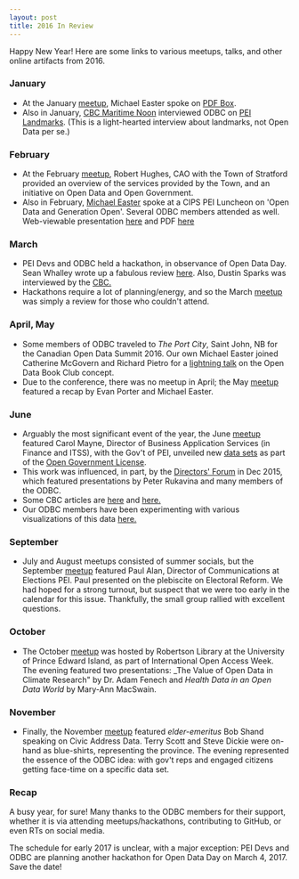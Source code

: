 ```yaml
---
layout: post
title: 2016 In Review
---
```


Happy New Year! Here are some links to various meetups, talks, and other online artifacts from 2016.

### January

* At the January [meetup](https://www.meetup.com/Open-Data-PEI/events/227801712/), Michael Easter spoke on [PDF Box](https://pdfbox.apache.org/).
* Also in January, [CBC Maritime Noon](http://www.cbc.ca/maritimenoon/2016/01/13/a-parking-warning-your-immigration-feedback-maritime-directions/) interviewed ODBC on [PEI Landmarks](http://peidevs.github.io/OpenDataBookClub/landmarks/landmarks.html). (This is a light-hearted interview about landmarks, not Open Data per se.)

### February

* At the February [meetup](https://www.meetup.com/Open-Data-PEI/events/228548487/), Robert Hughes, CAO with the Town of Stratford provided an overview of the services provided by the Town, and an initiative on Open Data and Open Government. 
* Also in February, [Michael Easter](http://twitter.com/30_for_60) spoke at a CIPS PEI Luncheon on 'Open Data and Generation Open'. Several ODBC members attended as well. Web-viewable presentation [here](http://peidevs.github.io/OpenDataBookClub/presentations/2016_FEB_18_CIPS_PEI) and PDF [here](https://www.dropbox.com/s/og83kzxl1z08v55/2016_FEB_18_CIPS_PEI.pdf?dl=0) 

### March

* PEI Devs and ODBC held a hackathon, in observance of Open Data Day. Sean Whalley wrote up a fabulous review [here](http://peidevs.github.io/OpenDataBookClub/2016/03/05/Open-Data-Day). Also, Dustin Sparks was interviewed by the [CBC.](http://www.cbc.ca/news/canada/prince-edward-island/data-computer-apps-open-government-1.3478962)
* Hackathons require a lot of planning/energy, and so the March [meetup](https://www.meetup.com/Open-Data-PEI/events/229432782/) was simply a review for those who couldn't attend.

### April, May

* Some members of ODBC traveled to _The Port City_, Saint John, NB for the Canadian Open Data Summit 2016. Our own Michael Easter joined Catherine McGovern and Richard Pietro for a [lightning talk](https://youtu.be/5DiBSloGRl0?t=3h15m37s) on the Open Data Book Club concept.
* Due to the conference, there was no meetup in April; the May [meetup](https://www.meetup.com/Open-Data-PEI/events/230810502/) featured a recap by Evan Porter and Michael Easter.

### June

* Arguably the most significant event of the year, the June [meetup](https://www.meetup.com/Open-Data-PEI/events/231888459/) featured Carol Mayne, Director of Business Application Services (in Finance and ITSS), with the Gov't of PEI, unveiled new [data sets](https://www.princeedwardisland.ca/en/search/site/?f[0]=type:service&f[1]=field_service_topics:2237) as part of the [Open Government License](https://www.princeedwardisland.ca/en/information/finance/open-government-licence-prince-edward-island).
* This work was influenced, in part, by the [Directors' Forum](http://peidevs.github.io/OpenDataBookClub/2016/01/21/news-for-JAN-2016) in Dec 2015, which featured presentations by Peter Rukavina and many members of the ODBC.
* Some CBC articles are [here](http://www.cbc.ca/news/canada/prince-edward-island/pei-open-data-1.3634672) and [here.](http://www.cbc.ca/news/canada/prince-edward-island/pei-open-data-portal-1.3637303)
* Our ODBC members have been experimenting with various visualizations of this data [here.](https://github.com/peidevs/OpenDataBookClub/blob/master/doc/LocalResources.md)

### September

* July and August meetups consisted of summer socials, but the September [meetup](https://www.meetup.com/Open-Data-PEI/events/233915223/) featured Paul Alan, Director of Communications at Elections PEI. Paul presented on the plebiscite on Electoral Reform. We had hoped for a strong turnout, but suspect that we were too early in the calendar for this issue. Thankfully, the small group rallied with excellent questions.

### October

* The October [meetup](https://www.meetup.com/Open-Data-PEI/events/234804726/) was hosted by Robertson Library at the University of Prince Edward Island, as part of International Open Access Week. The evening featured two presentations: _The Value of Open Data in Climate Research" by Dr. Adam Fenech and _Health Data in an Open Data World_ by Mary-Ann MacSwain.

### November

* Finally, the November [meetup](https://www.meetup.com/Open-Data-PEI/events/235416807/) featured _elder-emeritus_ Bob Shand speaking on Civic Address Data. Terry Scott and Steve Dickie were on-hand as blue-shirts, representing the province. The evening represented the essence of the ODBC idea: with gov't reps and engaged citizens getting face-time on a specific data set. 

### Recap

A busy year, for sure! Many thanks to the ODBC members for their support, whether it is via attending meetups/hackathons, contributing to GitHub, or even RTs on social media.

The schedule for early 2017 is unclear, with a major exception: PEI Devs and ODBC are planning another hackathon for Open Data Day on March 4, 2017. Save the date!
